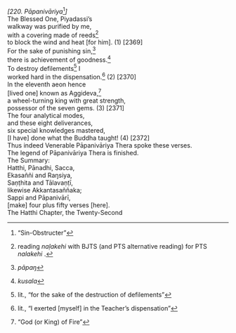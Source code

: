 *\[220. Pāpanivāriya*[^1]*\]*  
The Blessed One, Piyadassi’s  
walkway was purified by me,  
with a covering made of reeds[^2]  
to block the wind and heat \[for him\]. (1) \[2369\]  
For the sake of punishing sin,[^3]  
there is achievement of goodness.[^4]  
To destroy defilements[^5] I  
worked hard in the dispensation.[^6] (2) \[2370\]  
In the eleventh aeon hence  
\[lived one\] known as Aggideva,[^7]  
a wheel-turning king with great strength,  
possessor of the seven gems. (3) \[2371\]  
The four analytical modes,  
and these eight deliverances,  
six special knowledges mastered,  
\[I have\] done what the Buddha taught! (4) \[2372\]  
Thus indeed Venerable Pāpanivāriya Thera spoke these verses.  
The legend of Pāpanivāriya Thera is finished.  
The Summary:  
Hatthi, Pānadhi, Sacca,  
Ekasaññi and Raŋsiya,  
Saṇṭhita and Tālavaṇṭī,  
likewise Akkantasaññaka;  
Sappi and Pāpanivārī,  
\[make\] four plus fifty verses \[here\].  
The Hatthi Chapter, the Twenty-Second  
[^1]: “Sin-Obstructer”  
[^2]: reading *naḷakehi* with BJTS (and PTS alternative reading) for PTS
    *nalakehi* .  
[^3]: *pāpaŋ*  
[^4]: *kusala*  
[^5]: lit., “for the sake of the destruction of defilements”  
[^6]: lit., “I exerted \[myself\] in the Teacher’s dispensation”  
[^7]: “God (or King) of Fire”
